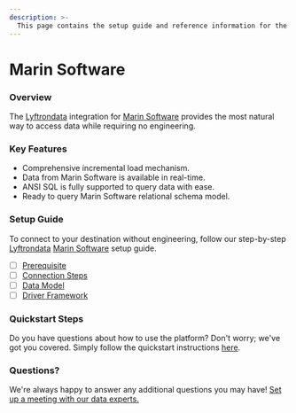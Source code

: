 ```yaml
---
description: >-
  This page contains the setup guide and reference information for the Marin Software source connector.
---
```


# Marin Software

### Overview

The [Lyftrondata](https://www.lyftrondata.com/) integration for [Marin Software](None) provides the most natural way to access data while requiring no engineering.

### Key Features

* Comprehensive incremental load mechanism.
* Data from Marin Software is available in real-time.&#x20;
* ANSI SQL is fully supported to query data with ease.
* Ready to query Marin Software relational schema model.

### Setup Guide

To connect to your destination without engineering, follow our step-by-step [Lyftrondata](https://www.lyftrondata.com/)  [Marin Software](None) setup guide.

* [ ] [Prerequisite](prerequisite.md)
* [ ] [Connection Steps](connection-steps.md)
* [ ] [Data Model](data-model/erd.md)
* [ ] [Driver Framework](driver-framework/)

### Quickstart Steps

Do you have questions about how to use the platform? Don't worry; we've got you covered. Simply follow the quickstart instructions [here](../README.md).

### Questions? <a href="#questions" id="questions"></a>

We're always happy to answer any additional questions you may have! [Set up a meeting with our data experts.](https://www.lyftrondata.com/book-a-meeting/)


